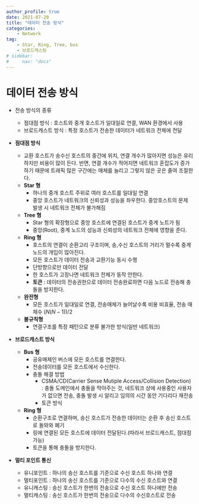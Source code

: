 ```yaml
---
author_profile: true
date: 2021-07-20
title: "데이터 전송 방식"
categories: 
    - Network
tag: 
    - Star, Ring, Tree, bus
    - 브로드캐스팅
# sidebar:
#     nav: "docs"
---
```


# 데이터 전송 방식

- 전송 방식의 종류
    - 점대점 방식 : 호스트와 중개 호스트가 일대일로 연결, WAN 환경에서 사용
    - 브로드캐스트 방식 : 특정 호스트가 전송한 데이터가 네트워크 전체에 전달

- **점대점 방식** 
    - 교환 호스트가 송수신 호스트의 중간에 위치, 연결 개수가 많아지면 성능은 유리하지만 비용이 많이 든다. 반면, 연결 개수가 적어지면 네트워크 혼잡도가 증가하기 때문에 트래픽 많은 구간에는 매체를 늘리고 그렇지 않은 곳은 줄여 조절한다.
    - **Star 형** 
        - 하나의 중개 호스트 주위로 여러 호스트를 일대일 연결
        - 중앙 호스트가 네트워크의 신뢰성과 성능을 좌우한다. 중앙호스트의 문제 발생 시 네트워크 전체가 불가해짐
    - **Tree 형**
        - Star 형의 확장형으로 중앙 호스트에 연결된 호스트가 중계 노트가 됨
        - 중앙(Root), 중계 노드의 성능과 신뢰성의 네트워크 전체에 영향을 준다.
    - **Ring 형**
        - 호스트의 연결이 순환고리 구조이며, 송,수신 호스트의 거리가 멀수록 중계 노드의 개입이 많아진다. 
        - 모든 호스트가 데이터 전송과 교환기능 동시 수행
        - 단방향으로만 데이터 전달
        - 한 호스트가 고장나면 네트워크 전체가 동작 안한다.
        - **토큰** : 데이터의 전송권한으로 데이터 전송완료하면 다음 노드로 전송해 충돌을 방지한다.
    - **완전형**
        - 모든 호스트가 일대일로 연결, 전송매체가 늘어날수록 비용 비효율, 전송 매체수 $(N(N-1))/2$
    - **불규칙형**
        - 연결구조를 특정 패턴으로 분류 불가한 방식(일반 네트워크)

- **브로드캐스트 방식**
    - **Bus 형**
        - 공유매체인 버스에 모든 호스트를 연결한다.
        - 전송데이터를 모든 호스트에서 수신한다.
        - 충돌 해결 방법
            - CSMA/CD(Carrier Sense Mutiple Access/Collision Detection) : 충돌 도메인에서 충돌을 막아주는 것, 네트워크 상에 사용중인 사용자가 없으면 전송, 충돌 발생 시 알리고 임의의 시간 동안 기다리다 재전송
            - 토큰 방식
    - **Ring 형**
        - 순환구조로 연결하며, 송신 호스트가 전송한 데이터는 순환 후 송신 호스트로 돌와와 폐기
        - 링에 연결된 모든 호스트에 데이터 전달된다.(따라서 브로드캐스트, 점대점 가능)
        - 토큰을 통해 충돌을 방지한다.

- **멀티 포인트 통신**
    - 유니포인트 : 하나의 송신 호스트를 기준으로 수신 호스트 하나와 연결
    - 멀티포인트 : 하나의 송신 호스트를 기준으로 다수의 수신 호스트와 연결
    - 유니캐스팅 : 송신 호스트가 한번의 전송으로 수신 호스트 하나에만 전송
    - 멀티캐스팅 : 송신 호스트가 한번의 전송으로 다수의 수신호스트로 전송